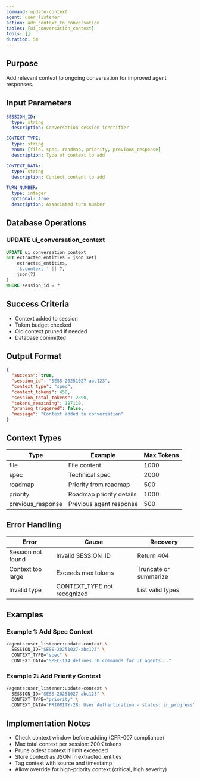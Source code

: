 ```yaml
---
command: update-context
agent: user_listener
action: add_context_to_conversation
tables: [ui_conversation_context]
tools: []
duration: 5m
---
```


## Purpose

Add relevant context to ongoing conversation for improved agent responses.

## Input Parameters

```yaml
SESSION_ID:
  type: string
  description: Conversation session identifier

CONTEXT_TYPE:
  type: string
  enum: [file, spec, roadmap, priority, previous_response]
  description: Type of context to add

CONTEXT_DATA:
  type: string
  description: Context content to add

TURN_NUMBER:
  type: integer
  optional: true
  description: Associated turn number
```

## Database Operations

### UPDATE ui_conversation_context

```sql
UPDATE ui_conversation_context
SET extracted_entities = json_set(
    extracted_entities,
    '$.context.' || ?,
    json(?)
)
WHERE session_id = ?
```

## Success Criteria

- Context added to session
- Token budget checked
- Old context pruned if needed
- Database committed

## Output Format

```json
{
  "success": true,
  "session_id": "SESS-20251027-abc123",
  "context_type": "spec",
  "context_tokens": 450,
  "session_total_tokens": 2890,
  "tokens_remaining": 187110,
  "pruning_triggered": false,
  "message": "Context added to conversation"
}
```

## Context Types

| Type | Example | Max Tokens |
|------|---------|-----------|
| file | File content | 1000 |
| spec | Technical spec | 2000 |
| roadmap | Priority from roadmap | 500 |
| priority | Roadmap priority details | 1000 |
| previous_response | Previous agent response | 500 |

## Error Handling

| Error | Cause | Recovery |
|-------|-------|----------|
| Session not found | Invalid SESSION_ID | Return 404 |
| Context too large | Exceeds max tokens | Truncate or summarize |
| Invalid type | CONTEXT_TYPE not recognized | List valid types |

## Examples

### Example 1: Add Spec Context

```bash
/agents:user_listener:update-context \
  SESSION_ID="SESS-20251027-abc123" \
  CONTEXT_TYPE="spec" \
  CONTEXT_DATA="SPEC-114 defines 30 commands for UI agents..."
```

### Example 2: Add Priority Context

```bash
/agents:user_listener:update-context \
  SESSION_ID="SESS-20251027-abc123" \
  CONTEXT_TYPE="priority" \
  CONTEXT_DATA="PRIORITY-28: User Authentication - status: in_progress"
```

## Implementation Notes

- Check context window before adding (CFR-007 compliance)
- Max total context per session: 200K tokens
- Prune oldest context if limit exceeded
- Store context as JSON in extracted_entities
- Tag context with source and timestamp
- Allow override for high-priority context (critical, high severity)

